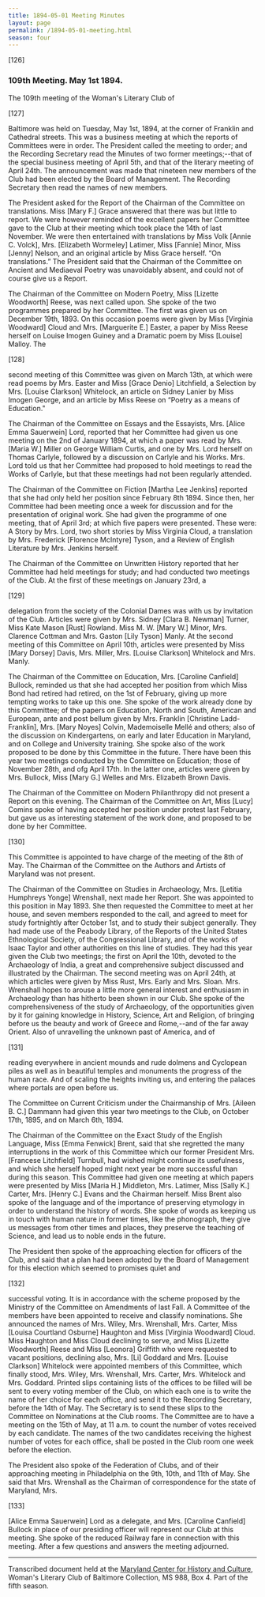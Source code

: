 ```yaml
---
title: 1894-05-01 Meeting Minutes
layout: page
permalink: /1894-05-01-meeting.html
season: four
---
```

[126]

### 109th Meeting. May 1st 1894.

The 109th meeting of the Woman's Literary Club of

[127]

Baltimore was held on Tuesday, May 1st, 1894, at the corner of Franklin and Cathedral streets. This was a business meeting at which the reports of Committees were in order. The President called the meeting to order; and the Recording Secretary read the Minutes of two former meetings;--that of the special business meeting of April 5th, and that of the literary meeting of April 24th. The announcement was made that nineteen new members of the Club had been elected by the Board of Management. The Recording Secretary then read the names of new members.

The President asked for the Report of the Chairman of the Committee on translations. Miss [Mary F.] Grace answered that there was but little to report. We were however reminded of the excellent papers her Committee gave to the Club at their meeting which took place the 14th of last November. We were then entertained with translations by Miss Volk [Annie C. Volck], Mrs. [Elizabeth Wormeley] Latimer, Miss [Fannie] Minor, Miss [Jenny] Nelson, and an original article by Miss Grace herself. “On translations.” The President said that the Chairman of the Committee on Ancient and Mediaeval Poetry was unavoidably absent, and could not of course give us a Report.

The Chairman of the Committee on Modern Poetry, Miss [Lizette Woodworth] Reese, was next called upon. She spoke of the two programmes prepared by her Committee. The first was given us on December 19th, 1893. On this occasion poems were given by Miss [Virginia Woodward] Cloud and Mrs. [Marguerite E.] Easter, a paper by Miss Reese herself on Louise Imogen Guiney and a Dramatic poem by Miss [Louise] Malloy. The

[128]

second meeting of this Committee was given on March 13th, at which were read poems by Mrs. Easter and Miss [Grace Denio] Litchfield, a Selection by Mrs. [Louise Clarkson] Whitelock, an article on Sidney Lanier by Miss Imogen George, and an article by Miss Reese on “Poetry as a means of Education."

The Chairman of the Committee on Essays and the Essayists, Mrs. [Alice Emma Sauerwein] Lord, reported that her Committee had given us one meeting on the 2nd of January 1894, at which a paper was read by Mrs. [Maria W.] Miller on George William Curtis, and one by Mrs. Lord herself on Thomas Carlyle, followed by a discussion on Carlyle and his Works. Mrs. Lord told us that her Committee had proposed to hold meetings to read the Works of Carlyle, but that these meetings had not been regularly attended.

The Chairman of the Committee on Fiction [Martha Lee Jenkins] reported that she had only held her position since February 8th 1894. Since then, her Committee had been meeting once a week for discussion and for the presentation of original work. She had given the programme of one meeting, that of April 3rd; at which five papers were presented. These were: A Story by Mrs. Lord, two short stories by Miss Virginia Cloud, a translation by Mrs. Frederick [Florence McIntyre] Tyson, and a Review of English Literature by Mrs. Jenkins herself.

The Chairman of the Committee on Unwritten History reported that her Committee had held meetings for study; and had conducted two meetings of the Club. At the first of these meetings on January 23rd, a

[129]

delegation from the society of the Colonial Dames was with us by invitation of the Club. Articles were given by Mrs. Sidney [Clara B. Newman] Turner, Miss Kate Mason [Rust] Rowland. Miss M. W. [Mary W.] Minor, Mrs. Clarence Cottman and Mrs. Gaston [Lily Tyson] Manly. At the second meeting of this Committee on April 10th, articles were presented by Miss [Mary Dorsey] Davis, Mrs. Miller, Mrs. [Louise Clarkson] Whitelock and Mrs. Manly.

The Chairman of the Committee on Education, Mrs. [Caroline Canfield] Bullock, reminded us that she had accepted her position from which Miss Bond had retired had retired, on the 1st of February, giving up more tempting works to take up this one. She spoke of the work already done by this Committee; of the papers on Education, North and South, American and European, ante and post bellum given by Mrs. Franklin [Christine Ladd-Franklin], Mrs. [Mary Noyes] Colvin, Mademoiselle Mellé and others; also of the discussion on Kindergartens, on early and later Education in Maryland, and on College and University training. She spoke also of the work proposed to be done by this Committee in the future. There have been this year two meetings conducted by the Committee on Education; those of November 28th, and ofg April 17th. In the latter one, articles were given by Mrs. Bullock, Miss [Mary G.] Welles and Mrs. Elizabeth Brown Davis.

The Chairman of the Committee on Modern Philanthropy did not present a Report on this evening. The Chairman of the Committee on Art, Miss [Lucy] Comins spoke of having accepted her position under protest last February, but gave us as interesting statement of the work done, and proposed to be done by her Committee.

[130]

This Committee is appointed to have charge of the meeting of the 8th of May. The Chairman of the Committee on the Authors and Artists of Maryland was not present.

The Chairman of the Committee on Studies in Archaeology, Mrs. [Letitia Humphreys Yonge] Wrenshall, next made her Report. She was appointed to this position in May 1893. She then requested the Committee to meet at her house, and seven members responded to the call, and agreed to meet for study fortnightly after October 1st, and to study their subject generally. They had made use of the Peabody Library, of the Reports of the United States Ethnological Society, of the Congressional Library, and of the works of Isaac Taylor and other authorities on this line of studies. They had this year given the Club two meetings; the first on April the 10th, devoted to the Archaeology of India, a great and comprehensive subject discussed and illustrated by the Chairman. The second meeting was on April 24th, at which articles were given by Miss Rust, Mrs. Early and Mrs. Sloan. Mrs. Wrenshall hopes to arouse a little more general interest and enthusiasm in Archaeology than has hitherto been shown in our Club. She spoke of the comprehensiveness of the study of Archaeology, of the opportunities given by it for gaining knowledge in History, Science, Art and Religion, of bringing before us the beauty and work of Greece and Rome,--and of the far away Orient. Also of unravelling the unknown past of America, and of

[131]

reading everywhere in ancient mounds and rude dolmens and Cyclopean piles as well as in beautiful temples and monuments the progress of the human race. And of scaling the heights inviting us, and entering the palaces where portals are open before us.

The Committee on Current Criticism under the Chairmanship of Mrs. [Aileen B. C.] Dammann had given this year two meetings to the Club, on October 17th, 1895, and on March 6th, 1894.

The Chairman of the Committee on the Exact Study of the English Language, Miss [Emma Fenwick] Brent, said that she regretted the many interruptions in the work of this Committee which our former President Mrs. [Francese Litchfield] Turnbull, had wished might continue its usefulness, and which she herself hoped might next year be more successful than during this season. This Committee had given one meeting at which papers were presented by Miss [Maria H.] Middleton, Mrs. Latimer, Miss [Sally K.] Carter, Mrs. [Henry C.] Evans and the Chairman herself. Miss Brent also spoke of the language and of the importance of preserving etymology in order to understand the history of words. She spoke of words as keeping us in touch with human nature in former times, like the phonograph, they give us messages from other times and places, they preserve the teaching of Science, and lead us to noble ends in the future.

The President then spoke of the approaching election for officers of the Club, and said that a plan had been adopted by the Board of Management for this election which seemed to promises quiet and

[132]

successful voting. It is in accordance with the scheme proposed by the Ministry of the Committee on Amendments of last Fall. A Committee of the members have been appointed to receive and classify nominations. She announced the names of Mrs. Wiley, Mrs. Wrenshall, Mrs. Carter, Miss [Louisa Courtland Osburne] Haughton and Miss [Virginia Woodward] Cloud. Miss Haughton and Miss Cloud declining to serve, and Miss [Lizette Woodworth] Reese and Miss [Leonora] Griffith who were requested to vacant positions, declining also, Mrs. [Li] Goddard and Mrs. [Louise Clarkson] Whitelock were appointed members of this Committee, which finally stood, Mrs. Wiley, Mrs. Wrenshall, Mrs. Carter, Mrs. Whitelock and Mrs. Goddard. Printed slips containing lists of the offices to be filled will be sent to every voting member of the Club, on which each one is to write the name of her choice for each office, and send it to the Recording Secretary, before the 14th of May. The Secretary is to send these slips to the Committee on Nominations at the Club rooms. The Committee are to have a meeting on the 15th of May, at 11 a.m. to count the number of votes received by each candidate. The names of the two candidates receiving the highest number of votes for each office, shall be posted in the Club room one week before the election.

The President also spoke of the Federation of Clubs, and of their approaching meeting in Philadelphia on the 9th, 10th, and 11th of May. She said that Mrs. Wrenshall as the Chairman of correspondence for the state of Maryland, Mrs.

[133]

[Alice Emma Sauerwein] Lord as a delegate, and Mrs. [Caroline Canfield] Bullock in place of our presiding officer will represent our Club at this meeting. She spoke of the reduced Railway fare in connection with this meeting. After a few questions and answers the meeting adjourned.
<hr>

Transcribed document held at the [Maryland Center for History and Culture](http://mdhs.org/), Woman's Literary Club of Baltimore Collection, MS 988, Box 4. Part of the fifth season.
